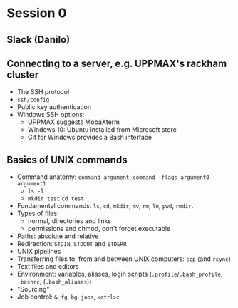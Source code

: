 # Session 0

## Slack (Danilo)

## Connecting to a server, e.g. UPPMAX's rackham cluster

* The SSH protocol
* `ssh/config`
* Public key authentication
* Windows SSH options:
  - UPPMAX suggests MobaXterm
  - Windows 10: Ubuntu installed from Microsoft store
  - Git for Windows provides a Bash interface

## Basics of UNIX commands

* Command anatomy: `command argument`, `command -flags argument0 argument1`
  - `ls -l`
  - `mkdir test` `cd test`
* Fundamental commands: `ls`, `cd`, `mkdir`, `mv`, `rm`, `ln`, `pwd`, `rmdir`.
* Types of files: 
  - normal, directories and links
  - permissions and chmod, don't forget executable
* Paths: absolute and relative
* Redirection: `STDIN`, `STDOUT` and `STDERR`
* UNIX pipelines
* Transferring files to, from and between UNIX computers: `scp` (and `rsync`)
* Text files and editors
* Environment: variables, aliases, login scripts (`.profile`/`.bash_profile`, `.bashrc`, (`.bash_aliases`))
* "Sourcing"
* Job control: `&`, `fg`, `bg`, `jobs`, `<ctrl>z`
